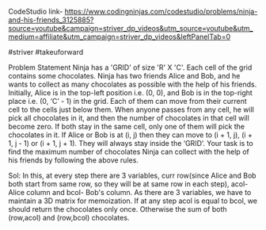 
CodeStudio link- 
https://www.codingninjas.com/codestudio/problems/ninja-and-his-friends_3125885?source=youtube&campaign=striver_dp_videos&utm_source=youtube&utm_medium=affiliate&utm_campaign=striver_dp_videos&leftPanelTab=0

#striver #takeuforward

Problem Statement
Ninja has a 'GRID' of size 'R' X 'C'. Each cell of the grid contains some chocolates. Ninja has two friends Alice and Bob, and he wants to collect 
as many chocolates as possible with the help of his friends.
Initially, Alice is in the top-left position i.e. (0, 0), and Bob is in the top-right place i.e. (0, ‘C’ - 1) in the grid. 
Each of them can move from their current cell to the cells just below them. When anyone passes from any cell, he will pick all chocolates in it, 
and then the number of chocolates in that cell will become zero. If both stay in the same cell, only one of them will pick the chocolates in it.
If Alice or Bob is at (i, j) then they can move to (i + 1, j), (i + 1, j - 1) or (i + 1, j + 1). They will always stay inside the ‘GRID’.
Your task is to find the maximum number of chocolates Ninja can collect with the help of his friends by following the above rules.

Sol: In this, at every step there are 3 variables, curr row(since Alice and Bob both start from same row, so they will be at same row in each step), 
acol- Alice column and bcol- Bob's column. As there are 3 variables, we have to maintain a 3D matrix for memoization. 
If at any step acol is equal to bcol, we should return the chocolates only once. Otherwise the sum of both (row,acol) and (row,bcol) chocolates.
